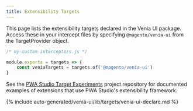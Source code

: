 ```yaml
---
title: Extensibility Targets
---
```


This page lists the extensibility targets declared in the Venia UI package.
Access these in your intercept files by specifying `@magento/venia-ui` from the TargetProvider object.

```js
/* my-custom-interceptors.js */

module.exports = targets => {
    const veniaTargets = targets.of('@magento/venia-ui')
}
```

See the [PWA Studio Target Experiments][] project repository for documented examples of extensions that use PWA Studio's extensibility framework.

<!--
The reference doc content is generated automatically from the source code.
To update this section, update the doc blocks in the source code
-->

{% include auto-generated/venia-ui/lib/targets/venia-ui-declare.md %}

[pwa studio target experiments]: https://github.com/magento-research/pwa-studio-target-experiments
